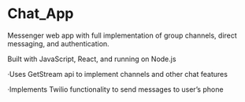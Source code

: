 # Chat_App
Messenger web app with full implementation of group channels, direct messaging, and authentication.

Built with JavaScript, React, and running on Node.js

·Uses GetStream api to implement channels and other chat features

·Implements Twilio functionality to send messages to user’s phone
